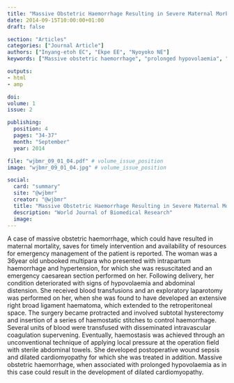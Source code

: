 ```yaml
---
title: "Massive Obstetric Haemorrhage Resulting in Severe Maternal Morbidity and Near Miss in a Tertiary Health Facility in Nigeria"
date: 2014-09-15T10:00:00+01:00
draft: false

section: "Articles"
categories: ["Journal Article"]
authors: ["Inyang-etoh EC", "Ekpe EE", "Nyoyoko NE"]
keywords: ["Massive obstetric haemorrhage", "prolonged hypovolaemia", "maternal morbidity", "massive blood transfusion", "dilated cardiomyopathy"]

outputs: 
- html
- amp

doi:
volume: 1
issue: 2

publishing:
  position: 4
  pages: "34-37"
  month: "September"
  year: 2014

file: "wjbmr_09_01_04.pdf" # volume_issue_position
image: "wjbmr_09_01_04.jpg" # volume_issue_position

social:
  card: "summary"
  site: "@wjbmr"
  creator: "@wjbmr"
  title: "Massive Obstetric Haemorrhage Resulting in Severe Maternal Morbidity and Near Miss in a Tertiary Health Facility in Nigeria"
  description: "World Journal of Biomedical Research"
  image:
---
```

A case of massive obstetric haemorrhage, which could have resulted in maternal mortality, saves for timely intervention and availability of resources for emergency management of the patient is reported. The woman was a 36year old unbooked multipara who presented with intrapartum haemorrhage and hypertension, for which she was resuscitated and an emergency caesarean section performed on her. Following delivery, her condition deteriorated with signs of hypovolaemia and abdominal distension. She received blood transfusions and an exploratory laparotomy was performed on her, when she was found to have developed an extensive right broad ligament haematoma, which extended to the retroperitoneal space. The surgery became protracted and involved subtotal hysterectomy and insertion of a series of haemostatic stitches to control haemorrhage. Several units of blood were transfused with disseminated intravascular coagulation supervening. Eventually, haemostasis was achieved through an unconventional technique of applying local pressure at the operation field with sterile abdominal towels. She developed postoperative wound sepsis and dilated cardiomyopathy for which she was treated in addition. Massive obstetric haemorrhage, when associated with prolonged hypovolaemia as in this case could result in the development of dilated cardiomyopathy.